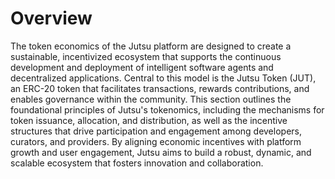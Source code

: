 # Overview

The token economics of the Jutsu platform are designed to create a sustainable, incentivized ecosystem that supports the continuous development and deployment of intelligent software agents and decentralized applications. Central to this model is the Jutsu Token (JUT), an ERC-20 token that facilitates transactions, rewards contributions, and enables governance within the community. This section outlines the foundational principles of Jutsu's tokenomics, including the mechanisms for token issuance, allocation, and distribution, as well as the incentive structures that drive participation and engagement among developers, curators, and providers. By aligning economic incentives with platform growth and user engagement, Jutsu aims to build a robust, dynamic, and scalable ecosystem that fosters innovation and collaboration.
